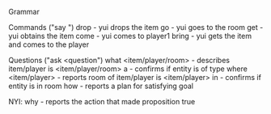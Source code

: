 Grammar

Commands ("say <command>")
drop <item> - yui drops the item
go <room> - yui goes to the room
get <item> - yui obtains the item
come - yui comes to player1
bring <item> - yui gets the item and comes to the player

Questions ("ask <question")
what <item/player/room> - describes item/player
is <item/player/room> a <type> - confirms if entity is of type
where <item/player> - reports room of item/player
is <item/player> in <room> - confirms if entity is in room
how <goal> - reports a plan for satisfying goal

NYI: 
why <proposition> - reports the action that made proposition true